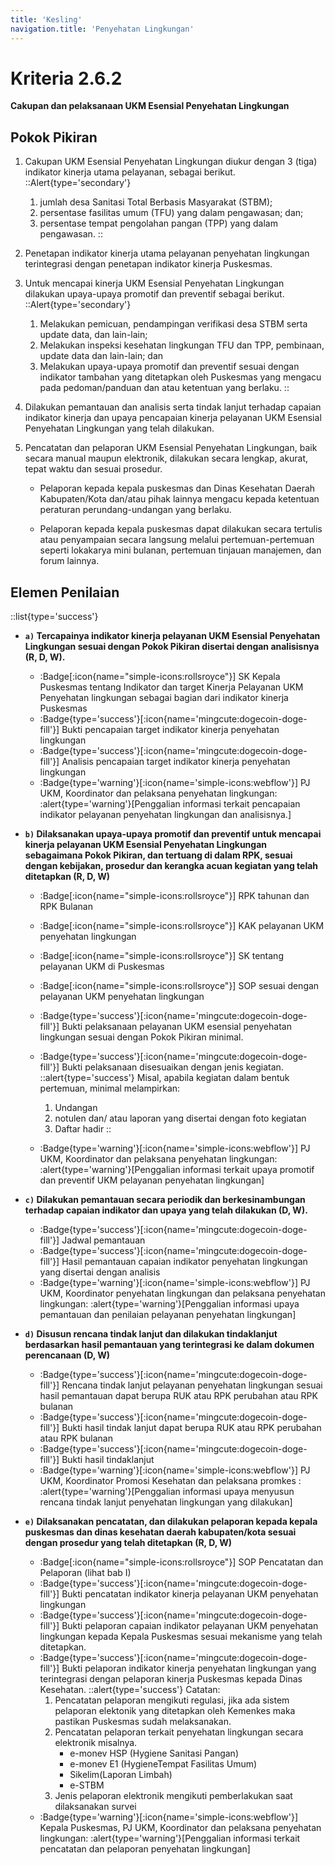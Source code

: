 ```yaml
---
title: 'Kesling'
navigation.title: 'Penyehatan Lingkungan'
---
```


# Kriteria 2.6.2 
**Cakupan dan pelaksanaan UKM Esensial Penyehatan Lingkungan** 



## Pokok Pikiran 

1. Cakupan UKM Esensial Penyehatan Lingkungan diukur dengan 3 (tiga) indikator kinerja utama pelayanan, sebagai berikut. 
    ::Alert{type='secondary'}
      1. jumlah desa Sanitasi Total Berbasis Masyarakat (STBM); 
      2. persentase fasilitas umum (TFU) yang dalam pengawasan; dan; 
      3. persentase tempat pengolahan pangan (TPP) yang dalam pengawasan. 
    ::
2. Penetapan indikator kinerja utama pelayanan penyehatan lingkungan terintegrasi dengan penetapan indikator kinerja Puskesmas. 

3. Untuk mencapai kinerja UKM Esensial Penyehatan Lingkungan dilakukan upaya-upaya promotif dan preventif sebagai berikut. 
  ::Alert{type='secondary'}
   1. Melakukan pemicuan, pendampingan verifikasi desa STBM serta update data, dan lain-lain; 
   2. Melakukan inspeksi kesehatan lingkungan TFU dan TPP, pembinaan, update data dan lain-lain; dan 
   3. Melakukan upaya-upaya promotif dan preventif sesuai dengan indikator tambahan yang ditetapkan oleh Puskesmas yang mengacu pada pedoman/panduan dan atau ketentuan yang berlaku. 
  ::
1. Dilakukan pemantauan dan analisis serta  tindak  lanjut terhadap capaian indikator kinerja dan upaya pencapaian kinerja pelayanan UKM Esensial Penyehatan Lingkungan yang telah dilakukan. 

2. Pencatatan dan pelaporan UKM Esensial Penyehatan Lingkungan, baik secara manual maupun elektronik, dilakukan secara lengkap, akurat, tepat waktu dan sesuai prosedur. 

    - Pelaporan kepada kepala puskesmas dan Dinas Kesehatan Daerah Kabupaten/Kota dan/atau pihak lainnya mengacu kepada ketentuan peraturan perundang-undangan yang berlaku. 

    - Pelaporan kepada kepala puskesmas dapat dilakukan secara tertulis atau penyampaian secara langsung melalui pertemuan-pertemuan seperti lokakarya mini bulanan, pertemuan tinjauan manajemen, dan forum lainnya. 

## Elemen Penilaian 
::list{type='success'}

- **`a)` Tercapainya indikator kinerja pelayanan UKM Esensial Penyehatan Lingkungan sesuai dengan Pokok Pikiran disertai dengan analisisnya (R, D, W).**

  - :Badge[:icon{name="simple-icons:rollsroyce"}] SK Kepala Puskesmas tentang Indikator dan target Kinerja Pelayanan UKM Penyehatan lingkungan sebagai bagian dari indikator kinerja Puskesmas
  - :Badge{type='success'}[:icon{name='mingcute:dogecoin-doge-fill'}] Bukti pencapaian target indikator kinerja penyehatan lingkungan 
  - :Badge{type='success'}[:icon{name='mingcute:dogecoin-doge-fill'}] Analisis pencapaian target indikator kinerja   penyehatan lingkungan 
  - :Badge{type='warning'}[:icon{name='simple-icons:webflow'}] PJ UKM, Koordinator  dan pelaksana  penyehatan lingkungan: :alert{type='warning'}[Penggalian informasi terkait pencapaian indikator pelayanan  penyehatan lingkungan dan analisisnya.] 

- **`b)` Dilaksanakan upaya-upaya promotif dan preventif untuk mencapai kinerja pelayanan UKM Esensial Penyehatan Lingkungan sebagaimana Pokok Pikiran, dan tertuang di dalam RPK, sesuai dengan kebijakan, prosedur dan kerangka acuan kegiatan yang telah ditetapkan (R, D, W)**  

  - :Badge[:icon{name="simple-icons:rollsroyce"}] RPK tahunan dan RPK Bulanan 
  - :Badge[:icon{name="simple-icons:rollsroyce"}] KAK pelayanan UKM penyehatan lingkungan 
  - :Badge[:icon{name="simple-icons:rollsroyce"}] SK tentang pelayanan UKM di Puskesmas 
  - :Badge[:icon{name="simple-icons:rollsroyce"}] SOP sesuai dengan pelayanan UKM penyehatan lingkungan 
  - :Badge{type='success'}[:icon{name='mingcute:dogecoin-doge-fill'}] Bukti pelaksanaan pelayanan UKM esensial penyehatan lingkungan sesuai dengan Pokok Pikiran minimal. 
  - :Badge{type='success'}[:icon{name='mingcute:dogecoin-doge-fill'}] Bukti pelaksanaan disesuaikan dengan jenis kegiatan. 
      ::alert{type='success'}
      Misal, apabila kegiatan dalam bentuk pertemuan, minimal melampirkan: 
      1. Undangan 
      2. notulen dan/ atau laporan yang disertai dengan foto kegiatan 
      3. Daftar hadir 
      ::

  - :Badge{type='warning'}[:icon{name='simple-icons:webflow'}] PJ UKM, Koordinator dan pelaksana penyehatan lingkungan: :alert{type='warning'}[Penggalian informasi terkait upaya promotif dan preventif UKM pelayanan penyehatan lingkungan] 

- **`c)` Dilakukan pemantauan secara periodik dan berkesinambungan terhadap capaian indikator dan upaya yang telah dilakukan (D, W).** 

  - :Badge{type='success'}[:icon{name='mingcute:dogecoin-doge-fill'}] Jadwal pemantauan  
  - :Badge{type='success'}[:icon{name='mingcute:dogecoin-doge-fill'}] Hasil pemantauan capaian indikator penyehatan lingkungan yang disertai dengan analisis 
  - :Badge{type='warning'}[:icon{name='simple-icons:webflow'}] PJ UKM, Koordinator penyehatan lingkungan  dan pelaksana  penyehatan lingkungan: :alert{type='warning'}[Penggalian informasi upaya pemantauan dan penilaian pelayanan  penyehatan lingkungan] 

- **`d)` Disusun rencana tindak lanjut dan dilakukan tindaklanjut berdasarkan hasil pemantauan yang terintegrasi ke dalam dokumen perencanaan (D, W)**

  - :Badge{type='success'}[:icon{name='mingcute:dogecoin-doge-fill'}] Rencana tindak lanjut pelayanan penyehatan lingkungan sesuai hasil pemantauan dapat berupa RUK atau RPK perubahan atau RPK bulanan  
  - :Badge{type='success'}[:icon{name='mingcute:dogecoin-doge-fill'}] Bukti hasil tindak lanjut dapat berupa RUK atau RPK perubahan atau RPK bulanan  
  - :Badge{type='success'}[:icon{name='mingcute:dogecoin-doge-fill'}] Bukti hasil tindaklanjut 
  - :Badge{type='warning'}[:icon{name='simple-icons:webflow'}] PJ UKM, Koordinator Promosi Kesehatan dan pelaksana promkes : :alert{type='warning'}[Penggalian informasi upaya menyusun rencana tindak lanjut  penyehatan lingkungan yang dilakukan] 

- **`e)` Dilaksanakan pencatatan, dan dilakukan pelaporan kepada kepala puskesmas dan dinas kesehatan daerah kabupaten/kota sesuai dengan prosedur yang telah ditetapkan (R, D, W)**  

  - :Badge[:icon{name="simple-icons:rollsroyce"}] SOP Pencatatan dan Pelaporan (lihat bab I) 
  - :Badge{type='success'}[:icon{name='mingcute:dogecoin-doge-fill'}] Bukti pencatatan indikator kinerja pelayanan UKM penyehatan lingkungan 
  - :Badge{type='success'}[:icon{name='mingcute:dogecoin-doge-fill'}] Bukti pelaporan capaian indikator pelayanan UKM penyehatan lingkungan kepada Kepala Puskesmas sesuai mekanisme yang telah ditetapkan. 
  - :Badge{type='success'}[:icon{name='mingcute:dogecoin-doge-fill'}] Bukti pelaporan indikator kinerja penyehatan lingkungan yang terintegrasi dengan pelaporan kinerja Puskesmas kepada Dinas Kesehatan. 
    ::alert{type='success'}
    Catatan: 
    1. Pencatatan pelaporan mengikuti regulasi, jika ada sistem pelaporan elektonik yang ditetapkan oleh Kemenkes maka pastikan Puskesmas sudah melaksanakan. 
    2. Pencatatan pelaporan terkait penyehatan lingkungan secara elektronik misalnya. 
         - e-monev HSP (Hygiene Sanitasi Pangan) 
         - e-monev E1 (HygieneTempat Fasilitas Umum) 
         - Sikelim(Laporan Limbah) 
         - e-STBM 
    3. Jenis pelaporan elektronik mengikuti pemberlakukan saat dilaksanakan survei
  - :Badge{type='warning'}[:icon{name='simple-icons:webflow'}] Kepala Puskesmas, PJ UKM, Koordinator dan pelaksana penyehatan lingkungan: :alert{type='warning'}[Penggalian informasi terkait pencatatan dan pelaporan penyehatan lingkungan]  
